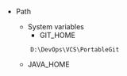 - Path
  - System variables
    - GIT_HOME
  ```
      D:\DevOps\VCS\PortableGit
  ```
    
    - JAVA_HOME
